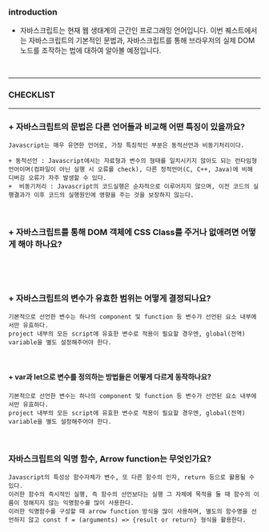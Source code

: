 ### introduction

+ 자바스크립트는 현재 웹 생태계의 근간인 프로그래밍 언어입니다. 이번 퀘스트에서는 자바스크립트의 기본적인 문법과,
 자바스크립트를 통해 브라우저의 실제 DOM 노드를 조작하는 법에 대하여 알아볼 예정입니다.
<br/>

-------------------------------------------------------------------------------------------

### CHECKLIST

------------------------------------------------------------------------------------

### + 자바스크립트의 문법은 다른 언어들과 비교해 어떤 특징이 있을까요?

```
Javascript는 매우 유연한 언어로, 가장 특징적인 부분은 동적선언과 비동기처리이다.

+ 동적선언 : Javascript에서는 자료형과 변수의 형태를 일치시키지 않아도 되는 런타임형 언어이며(컴파일이 아닌 실행 시 오류를 check), 다른 정적언어(C, C++, Java)에 비해 디버깅 오류가 자주 발생할 수 있다.
+  비동기처리 : Javascript의 코드실행은 순차적으로 이루어지지 않으며, 이전 코드의 실행결과가 이후 코드의 실행원인에 영향을 주는 것을 보장하지 않는다.
```
<br/>

### + 자바스크립트를 통해 DOM 객체에 CSS Class를 주거나 없애려면 어떻게 해야 하나요?

```


```
<br/>

### + 자바스크립트의 변수가 유효한 범위는 어떻게 결정되나요?

```
기본적으로 선언한 변수는 하나의 component 및 function 등 변수가 선언된 요소 내부에서만 유효하다.
project 내부의 모든 script에 유효한 변수로 적용이 필요할 경우엔, global(전역) variable을 별도 설정해주어야 한다.
```
<br/>

#### + var과 let으로 변수를 정의하는 방법들은 어떻게 다르게 동작하나요?

 ```
 기본적으로 선언한 변수는 하나의 component 및 function 등 변수가 선언된 요소 내부에서만 유효하다.
 project 내부의 모든 script에 유효한 변수로 적용이 필요할 경우엔, global(전역) variable을 별도 설정해주어야 한다.
 ```
 <br/>
 
### 자바스크립트의 익명 함수, Arrow function는 무엇인가요?
  ```
  Javascript의 특성상 함수자체가 변수, 또 다른 함수의 인자, return 등으로 활용될 수 있다.
  이러한 함수의 즉시적인 실행, 즉 함수의 선언보다는 실행 그 자체에 목적을 둘 때 함수의 이름이 정해지지 않는 익명함수를 많이 사용한다.
  이러한 익명함수를 구성할 때 arrow function 방식을 많이 사용하며, 별도의 함수명을 선언하지 않고 const f = (arguments) => {result or return} 형식을 활용한다.
  ```
 <br/>
